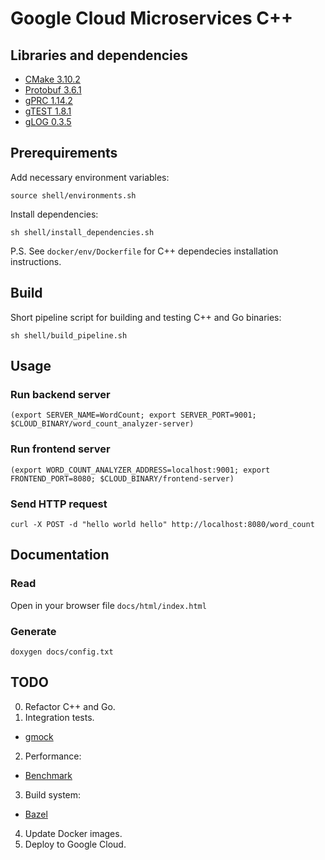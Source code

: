 # Google Cloud Microservices C++

## Libraries and dependencies
* [CMake 3.10.2](https://github.com/Kitware/CMake/releases/tag/v3.10.2)
* [Protobuf 3.6.1](https://github.com/protocolbuffers/protobuf/releases/tag/v3.6.1)
* [gPRC 1.14.2](https://github.com/grpc/grpc/releases/tag/v1.14.2)
* [gTEST 1.8.1](https://github.com/google/googletest/releases/tag/release-1.8.1)
* [gLOG 0.3.5](https://github.com/google/glog/releases/tag/v0.3.5)

## Prerequirements

Add necessary environment variables:
```
source shell/environments.sh
```

Install dependencies:
```
sh shell/install_dependencies.sh
```

P.S. See `docker/env/Dockerfile` for C++ dependecies installation instructions.

## Build

Short pipeline script for building and testing C++ and Go binaries:
```
sh shell/build_pipeline.sh
```

## Usage

### Run backend server
```
(export SERVER_NAME=WordCount; export SERVER_PORT=9001; $CLOUD_BINARY/word_count_analyzer-server)
```

### Run frontend server
```
(export WORD_COUNT_ANALYZER_ADDRESS=localhost:9001; export FRONTEND_PORT=8080; $CLOUD_BINARY/frontend-server)
```

### Send HTTP request
```
curl -X POST -d "hello world hello" http://localhost:8080/word_count
```

## Documentation

### Read

Open in your browser file `docs/html/index.html`

### Generate
```
doxygen docs/config.txt
```

## TODO
0. Refactor C++ and Go.
1. Integration tests.
 - [gmock](https://github.com/google/googlemock/tree/master/googlemock)
2. Performance:
 - [Benchmark](https://github.com/google/benchmark)
3. Build system:
 - [Bazel](https://github.com/bazelbuild/bazel)
4. Update Docker images.
5. Deploy to Google Cloud.
